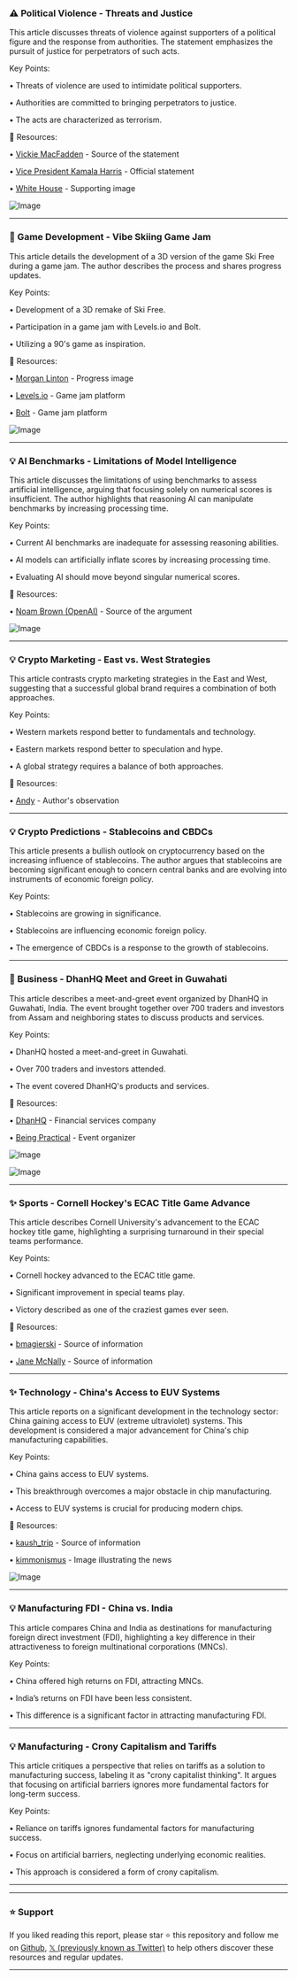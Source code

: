 ### ⚠️ Political Violence - Threats and Justice

This article discusses threats of violence against supporters of a political figure and the response from authorities.  The statement emphasizes the pursuit of justice for perpetrators of such acts.

Key Points:

• Threats of violence are used to intimidate political supporters.


• Authorities are committed to bringing perpetrators to justice.


• The acts are characterized as terrorism.


🔗 Resources:

• [Vickie MacFadden](https://x.com/VickieMacFadden) -  Source of the statement


• [Vice President Kamala Harris](https://x.com/VP) -  Official statement


• [White House](https://x.com/WhiteHouse/status/1903080904462872988/photo/1) - Supporting image


![Image](https://pbs.twimg.com/media/GmkZ21pXoAA53cf?format=jpg&name=small)


---

### 🚀 Game Development - Vibe Skiing Game Jam

This article details the development of a 3D version of the game Ski Free during a game jam.  The author describes the process and shares progress updates.


Key Points:

• Development of a 3D remake of Ski Free.


• Participation in a game jam with Levels.io and Bolt.


• Utilizing a 90's game as inspiration.


🔗 Resources:

• [Morgan Linton](https://x.com/morganlinton/status/1903428301533941854/photo/1) -  Progress image


• [Levels.io](https://x.com/levelsio) - Game jam platform


• [Bolt](https://x.com/boltdotnew) - Game jam platform



![Image](https://pbs.twimg.com/media/GmpVbebawAA1zlc?format=jpg&name=small)


---

### 💡 AI Benchmarks - Limitations of Model Intelligence

This article discusses the limitations of using benchmarks to assess artificial intelligence, arguing that focusing solely on numerical scores is insufficient.  The author highlights that reasoning AI can manipulate benchmarks by increasing processing time.


Key Points:

• Current AI benchmarks are inadequate for assessing reasoning abilities.


• AI models can artificially inflate scores by increasing processing time.


• Evaluating AI should move beyond singular numerical scores.


🔗 Resources:

• [Noam Brown (OpenAI)](https://x.com/vitrupo/status/1903215162896814360) -  Source of the argument


![Image](https://pbs.twimg.com/ext_tw_video_thumb/1903208917691404291/pu/img/HlwOk18FlV2mQSw4.jpg)



---

### 💡 Crypto Marketing - East vs. West Strategies

This article contrasts crypto marketing strategies in the East and West, suggesting that a successful global brand requires a combination of both approaches.


Key Points:

• Western markets respond better to fundamentals and technology.


• Eastern markets respond better to speculation and hype.


• A global strategy requires a balance of both approaches.


🔗 Resources:


• [Andy](https://x.com/ayyyeandy/status/1903419516949823957) - Author's observation


---

### 💡 Crypto Predictions - Stablecoins and CBDCs

This article presents a bullish outlook on cryptocurrency based on the increasing influence of stablecoins.  The author argues that stablecoins are becoming significant enough to concern central banks and are evolving into instruments of economic foreign policy.


Key Points:

• Stablecoins are growing in significance.


• Stablecoins are influencing economic foreign policy.


• The emergence of CBDCs is a response to the growth of stablecoins.



---

### 🚀 Business - DhanHQ Meet and Greet in Guwahati

This article describes a meet-and-greet event organized by DhanHQ in Guwahati, India.  The event brought together over 700 traders and investors from Assam and neighboring states to discuss products and services.

Key Points:

• DhanHQ hosted a meet-and-greet in Guwahati.


• Over 700 traders and investors attended.


• The event covered DhanHQ's products and services.



🔗 Resources:

• [DhanHQ](https://x.com/DhanHQ) - Financial services company


• [Being Practical](https://x.com/BeingPractical/status/1903412695296270392) - Event organizer


![Image](https://pbs.twimg.com/media/GmpHnkLawAAXJsp?format=jpg&name=small)


![Image](https://pbs.twimg.com/media/GmpHnkJa0AALSt8?format=jpg&name=small)



---

### ✨ Sports - Cornell Hockey's ECAC Title Game Advance

This article describes Cornell University's advancement to the ECAC hockey title game, highlighting a surprising turnaround in their special teams performance.


Key Points:

• Cornell hockey advanced to the ECAC title game.


• Significant improvement in special teams play.


• Victory described as one of the craziest games ever seen.


🔗 Resources:

• [bmagierski](https://x.com/bmagierski) -  Source of information


• [Jane McNally](https://x.com/JaneMcNally_/status/1903246041886953906) - Source of information


---

### ✨ Technology - China's Access to EUV Systems

This article reports on a significant development in the technology sector: China gaining access to EUV (extreme ultraviolet) systems.  This development is considered a major advancement for China's chip manufacturing capabilities.


Key Points:

• China gains access to EUV systems.


• This breakthrough overcomes a major obstacle in chip manufacturing.


• Access to EUV systems is crucial for producing modern chips.



🔗 Resources:


• [kaush_trip](https://x.com/kaush_trip) - Source of information


• [kimmonismus](https://x.com/kimmonismus/status/1903224056708464762/photo/1) -  Image illustrating the news


![Image](https://pbs.twimg.com/media/GmmcMHLXEAA4FMJ?format=jpg&name=900x900)


---

### 💡 Manufacturing FDI - China vs. India

This article compares China and India as destinations for manufacturing foreign direct investment (FDI), highlighting a key difference in their attractiveness to foreign multinational corporations (MNCs).


Key Points:

• China offered high returns on FDI, attracting MNCs.


• India’s returns on FDI have been less consistent.


• This difference is a significant factor in attracting manufacturing FDI.



---

### 💡 Manufacturing - Crony Capitalism and Tariffs

This article critiques a perspective that relies on tariffs as a solution to manufacturing success, labeling it as "crony capitalist thinking". It argues that focusing on artificial barriers ignores more fundamental factors for long-term success.

Key Points:

• Reliance on tariffs ignores fundamental factors for manufacturing success.


•  Focus on artificial barriers, neglecting underlying economic realities.


• This approach is considered a form of crony capitalism.



---


---

### ⭐️ Support

If you liked reading this report, please star ⭐️ this repository and follow me on [Github](https://github.com/Drix10), [𝕏 (previously known as Twitter)](https://x.com/DRIX_10_) to help others discover these resources and regular updates.

---